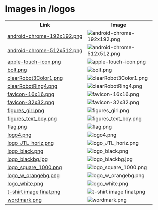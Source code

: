 # Images in /logos

<!-- This README lists all image files in the /logos directory -->
<table>
  <tr>
    <th>Link</th>
    <th>Image</th>
  </tr>
  <tr>
    <td><a href="https://images.jointheleague.org/logos/android-chrome-192x192.png">android-chrome-192x192.png</a></td>
    <td><img src="https://images.jointheleague.org/logos/android-chrome-192x192.png" alt="android-chrome-192x192.png" style="max-width:200px; max-height:200px;"></td>
  </tr>
  <tr>
    <td><a href="https://images.jointheleague.org/logos/android-chrome-512x512.png">android-chrome-512x512.png</a></td>
    <td><img src="https://images.jointheleague.org/logos/android-chrome-512x512.png" alt="android-chrome-512x512.png" style="max-width:200px; max-height:200px;"></td>
  </tr>
  <tr>
    <td><a href="https://images.jointheleague.org/logos/apple-touch-icon.png">apple-touch-icon.png</a></td>
    <td><img src="https://images.jointheleague.org/logos/apple-touch-icon.png" alt="apple-touch-icon.png" style="max-width:200px; max-height:200px;"></td>
  </tr>
  <tr>
    <td><a href="https://images.jointheleague.org/logos/bolt.png">bolt.png</a></td>
    <td><img src="https://images.jointheleague.org/logos/bolt.png" alt="bolt.png" style="max-width:200px; max-height:200px;"></td>
  </tr>
  <tr>
    <td><a href="https://images.jointheleague.org/logos/clearRobot3Color1.png">clearRobot3Color1.png</a></td>
    <td><img src="https://images.jointheleague.org/logos/clearRobot3Color1.png" alt="clearRobot3Color1.png" style="max-width:200px; max-height:200px;"></td>
  </tr>
  <tr>
    <td><a href="https://images.jointheleague.org/logos/clearRobotRing4.png">clearRobotRing4.png</a></td>
    <td><img src="https://images.jointheleague.org/logos/clearRobotRing4.png" alt="clearRobotRing4.png" style="max-width:200px; max-height:200px;"></td>
  </tr>
  <tr>
    <td><a href="https://images.jointheleague.org/logos/favicon-16x16.png">favicon-16x16.png</a></td>
    <td><img src="https://images.jointheleague.org/logos/favicon-16x16.png" alt="favicon-16x16.png" style="max-width:200px; max-height:200px;"></td>
  </tr>
  <tr>
    <td><a href="https://images.jointheleague.org/logos/favicon-32x32.png">favicon-32x32.png</a></td>
    <td><img src="https://images.jointheleague.org/logos/favicon-32x32.png" alt="favicon-32x32.png" style="max-width:200px; max-height:200px;"></td>
  </tr>
  <tr>
    <td><a href="https://images.jointheleague.org/logos/figures_girl.png">figures_girl.png</a></td>
    <td><img src="https://images.jointheleague.org/logos/figures_girl.png" alt="figures_girl.png" style="max-width:200px; max-height:200px;"></td>
  </tr>
  <tr>
    <td><a href="https://images.jointheleague.org/logos/figures_text_boy.png">figures_text_boy.png</a></td>
    <td><img src="https://images.jointheleague.org/logos/figures_text_boy.png" alt="figures_text_boy.png" style="max-width:200px; max-height:200px;"></td>
  </tr>
  <tr>
    <td><a href="https://images.jointheleague.org/logos/flag.png">flag.png</a></td>
    <td><img src="https://images.jointheleague.org/logos/flag.png" alt="flag.png" style="max-width:200px; max-height:200px;"></td>
  </tr>
  <tr>
    <td><a href="https://images.jointheleague.org/logos/logo4.png">logo4.png</a></td>
    <td><img src="https://images.jointheleague.org/logos/logo4.png" alt="logo4.png" style="max-width:200px; max-height:200px;"></td>
  </tr>
  <tr>
    <td><a href="https://images.jointheleague.org/logos/logo_JTL_horiz.png">logo_JTL_horiz.png</a></td>
    <td><img src="https://images.jointheleague.org/logos/logo_JTL_horiz.png" alt="logo_JTL_horiz.png" style="max-width:200px; max-height:200px;"></td>
  </tr>
  <tr>
    <td><a href="https://images.jointheleague.org/logos/logo_black.png">logo_black.png</a></td>
    <td><img src="https://images.jointheleague.org/logos/logo_black.png" alt="logo_black.png" style="max-width:200px; max-height:200px;"></td>
  </tr>
  <tr>
    <td><a href="https://images.jointheleague.org/logos/logo_blackbg.jpg">logo_blackbg.jpg</a></td>
    <td><img src="https://images.jointheleague.org/logos/logo_blackbg.jpg" alt="logo_blackbg.jpg" style="max-width:200px; max-height:200px;"></td>
  </tr>
  <tr>
    <td><a href="https://images.jointheleague.org/logos/logo_square_1000.png">logo_square_1000.png</a></td>
    <td><img src="https://images.jointheleague.org/logos/logo_square_1000.png" alt="logo_square_1000.png" style="max-width:200px; max-height:200px;"></td>
  </tr>
  <tr>
    <td><a href="https://images.jointheleague.org/logos/logo_w_orangebg.png">logo_w_orangebg.png</a></td>
    <td><img src="https://images.jointheleague.org/logos/logo_w_orangebg.png" alt="logo_w_orangebg.png" style="max-width:200px; max-height:200px;"></td>
  </tr>
  <tr>
    <td><a href="https://images.jointheleague.org/logos/logo_white.png">logo_white.png</a></td>
    <td><img src="https://images.jointheleague.org/logos/logo_white.png" alt="logo_white.png" style="max-width:200px; max-height:200px;"></td>
  </tr>
  <tr>
    <td><a href="https://images.jointheleague.org/logos/t-shirt image final.png">t-shirt image final.png</a></td>
    <td><img src="https://images.jointheleague.org/logos/t-shirt image final.png" alt="t-shirt image final.png" style="max-width:200px; max-height:200px;"></td>
  </tr>
  <tr>
    <td><a href="https://images.jointheleague.org/logos/wordmark.png">wordmark.png</a></td>
    <td><img src="https://images.jointheleague.org/logos/wordmark.png" alt="wordmark.png" style="max-width:200px; max-height:200px;"></td>
  </tr>
</table>

